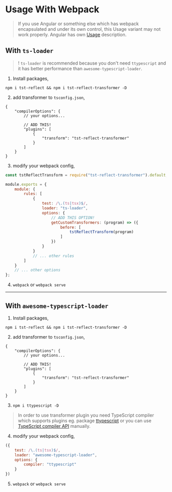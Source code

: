 # Usage With Webpack

> If you use Angular or something else which has webpack encapsulated and under its own control, 
> this Usage variant may not work properly. 
> Angular has own [Usage](./angular.md) description.

## With `ts-loader`
> ! `ts-loader` is recommended because you don't need `ttypescript` and it has better performance than `awesome-typescript-loader`.

1. Install packages,
```
npm i tst-reflect && npm i tst-reflect-transformer -D
```
2. add transformer to `tsconfig.json`,
```json5
{
    "compilerOptions": {
        // your options...

        // ADD THIS!
        "plugins": [
            {
                "transform": "tst-reflect-transformer"
            }
        ]
    }
}
```
3. modify your webpack config,
```javascript
const tstReflectTransform = require("tst-reflect-transformer").default;

module.exports = {
    module: {
        rules: [
            {
                test: /\.(ts|tsx)$/,
                loader: "ts-loader",
                options: {
                    // ADD THIS OPTION!
                    getCustomTransformers: (program) => ({
                        before: [
                            tstReflectTransform(program)
                        ]
                    })
                }
            }
            // ... other rules
        ]
    }
    // ... other options
};
```
4. `webpack` or `webpack serve`

---

## With `awesome-typescript-loader`
1. Install packages,
```
npm i tst-reflect && npm i tst-reflect-transformer -D
```
2. add transformer to `tsconfig.json`,
```json5
{
    "compilerOptions": {
        // your options...

        // ADD THIS!
        "plugins": [
            {
                "transform": "tst-reflect-transformer"
            }
        ]
    }
}
```
3. `npm i ttypescript -D`
> In order to use transformer plugin you need TypeScript compiler which supports plugins eg. package [ttypescript](https://www.npmjs.com/package/ttypescript) or you can use [TypeScript compiler API](https://github.com/Microsoft/TypeScript/wiki/Using-the-Compiler-API) manually.
4. modify your webpack config,
```javascript
({
    test: /\.(ts|tsx)$/,
    loader: "awesome-typescript-loader",
    options: {
        compiler: "ttypescript"
    }
})
```
5. `webpack` or `webpack serve`